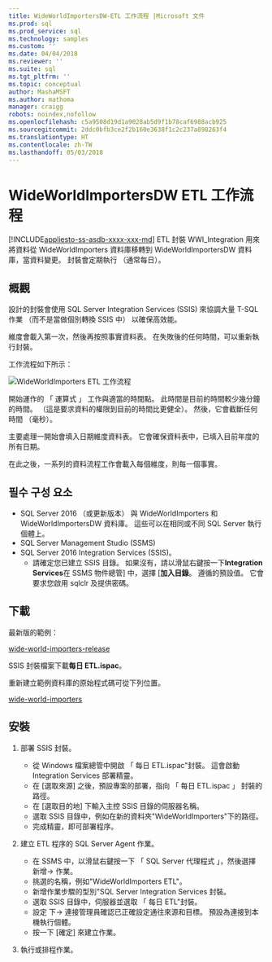 ```yaml
---
title: WideWorldImportersDW-ETL 工作流程 |Microsoft 文件
ms.prod: sql
ms.prod_service: sql
ms.technology: samples
ms.custom: ''
ms.date: 04/04/2018
ms.reviewer: ''
ms.suite: sql
ms.tgt_pltfrm: ''
ms.topic: conceptual
author: MashaMSFT
ms.author: mathoma
manager: craigg
robots: noindex,nofollow
ms.openlocfilehash: c5a9508d19d1a9028ab5d9f1b78caf6988acb925
ms.sourcegitcommit: 2ddc0bfb3ce2f2b160e3638f1c2c237a898263f4
ms.translationtype: HT
ms.contentlocale: zh-TW
ms.lasthandoff: 05/03/2018
---
```

# <a name="wideworldimportersdw-etl-workflow"></a>WideWorldImportersDW ETL 工作流程
[!INCLUDE[appliesto-ss-asdb-xxxx-xxx-md](../includes/appliesto-ss-asdb-xxxx-xxx-md.md)]
ETL 封裝 WWI_Integration 用來將資料從 WideWorldImporters 資料庫移轉到 WideWorldImportersDW 資料庫，當資料變更。 封裝會定期執行 （通常每日）。

## <a name="overview"></a>概觀

設計的封裝會使用 SQL Server Integration Services (SSIS) 來協調大量 T-SQL 作業 （而不是當做個別轉換 SSIS 中） 以確保高效能。

維度會載入第一次，然後再按照事實資料表。 在失敗後的任何時間，可以重新執行封裝。

工作流程如下所示：

 ![WideWorldImporters ETL 工作流程](media/wide-world-importers/wideworldimporters-etl-workflow.png)

開始運作的 「 運算式 」 工作與適當的時間點。 此時間是目前的時間較少幾分鐘的時間。 （這是要求資料的權限到目前的時間比更健全）。 然後，它會截斷任何時間 （毫秒）。

主要處理一開始會填入日期維度資料表。 它會確保資料表中，已填入目前年度的所有日期。

在此之後，一系列的資料流程工作會載入每個維度，則每一個事實。

## <a name="prerequisites"></a>필수 구성 요소

- SQL Server 2016 （或更新版本） 與 WideWorldImporters 和 WideWorldImportersDW 資料庫。 這些可以在相同或不同 SQL Server 執行個體上。
- SQL Server Management Studio (SSMS)
- SQL Server 2016 Integration Services (SSIS)。
  - 請確定您已建立 SSIS 目錄。 如果沒有，請以滑鼠右鍵按一下**Integration Services**在 SSMS 物件總管] 中，選擇 [**加入目錄**。 遵循的預設值。 它會要求您啟用 sqlclr 及提供密碼。


## <a name="download"></a>下載

最新版的範例：

[wide-world-importers-release](http://go.microsoft.com/fwlink/?LinkID=800630)

SSIS 封裝檔案下載**每日 ETL.ispac**。

重新建立範例資料庫的原始程式碼可從下列位置。

[wide-world-importers](https://github.com/Microsoft/sql-server-samples/tree/master/samples/databases/wide-world-importers/wwi-integration-etl)

## <a name="install"></a>安裝

1. 部署 SSIS 封裝。
   - 從 Windows 檔案總管中開啟 「 每日 ETL.ispac"封裝。 這會啟動 Integration Services 部署精靈。
   - 在 [選取來源] 之後，預設專案的部署，指向 「 每日 ETL.ispac 」 封裝的路徑。
   - 在 [選取目的地] 下輸入主控 SSIS 目錄的伺服器名稱。
   - 選取 SSIS 目錄中，例如在新的資料夾"WideWorldImporters"下的路徑。
   - 完成精靈，即可部署程序。

2. 建立 ETL 程序的 SQL Server Agent 作業。
   - 在 SSMS 中，以滑鼠右鍵按一下 「 SQL Server 代理程式 」，然後選擇 新增-> 作業。
   - 挑選的名稱，例如"WideWorldImporters ETL"。
   - 新增作業步驟的型別"SQL Server Integration Services 封裝。
   - 選取 SSIS 目錄中，伺服器並選取 「 每日 ETL"封裝。
   - 設定 下-> 連接管理員確認已正確設定通往來源和目標。 預設為連接到本機執行個體。
   - 按一下 [確定] 來建立作業。

3. 執行或排程作業。
